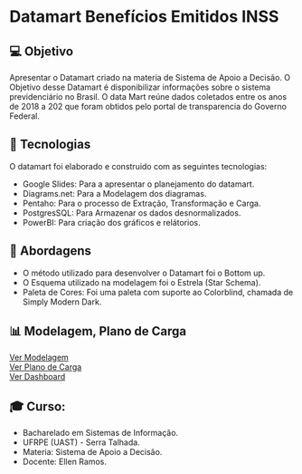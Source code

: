 # Datamart Benefícios Emitidos INSS
 
## 💻 Objetivo

Apresentar o Datamart criado na materia de Sistema de Apoio a Decisão.
O Objetivo desse Datamart é disponibilizar informações sobre o sistema previdenciário no Brasil. O data Mart reúne dados coletados entre os anos de 2018 a 202 que foram obtidos pelo portal de transparencia do Governo Federal. 

## 🚀 Tecnologias
O datamart foi elaborado e construido com as seguintes tecnologias:

- Google Slides: Para a apresentar o planejamento do datamart. 
- Diagrams.net: Para a Modelagem dos diagramas.
- Pentaho: Para o processo de Extração, Transformação e Carga.
- PostgresSQL: Para Armazenar os dados desnormalizados.
- PowerBI: Para criação dos gráficos e relátorios.

## 💭 Abordagens

- O método utilizado para desenvolver o Datamart foi o Bottom up.
- O Esquema utilizado na modelagem foi o Estrela (Star Schema).
- Paleta de Cores: Foi uma paleta com suporte ao Colorblind, chamada de Simply Modern Dark.

## 📊 Modelagem, Plano de Carga<!--,  Consultas OLAP e Dashboard -->

[Ver Modelagem](./Readmes/modelagem.md)</br>
[Ver Plano de Carga](../Readmes/planoDeCarga.md)</br>
[Ver Dashboard](https://encurtador.com.br/nqCZ5)

<!-- 
[Ver Consultas](Readmes/PlanoDeCarga.md)</br>

-->

## 🎓 Curso:
 - Bacharelado em Sistemas de Informação.
 - UFRPE (UAST) - Serra Talhada.
 - Materia: Sistema de Apoio a Decisão.
 - Docente: Ellen Ramos.

